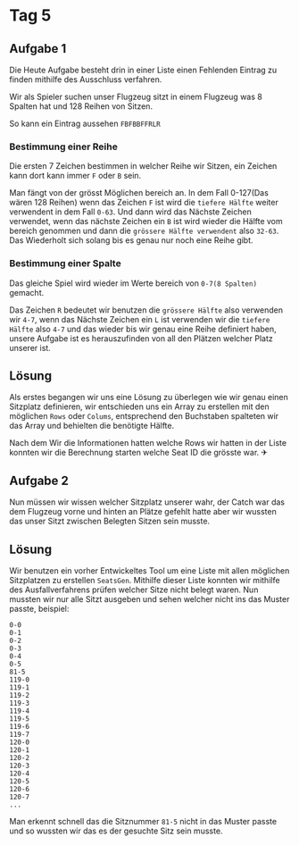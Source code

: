 # Tag 5


## Aufgabe 1

Die Heute Aufgabe besteht drin in einer Liste einen Fehlenden Eintrag zu finden mithilfe des Ausschluss verfahren.

Wir als Spieler suchen unser Flugzeug sitzt in einem Flugzeug was 8 Spalten hat und 128 Reihen von Sitzen.

So kann ein Eintrag aussehen `FBFBBFFRLR`

### Bestimmung einer Reihe
Die ersten 7 Zeichen bestimmen in welcher Reihe wir Sitzen, ein Zeichen kann dort kann immer `F` oder `B` sein.

Man fängt von der grösst Möglichen bereich an. In dem Fall 0-127(Das wären 128 Reihen) wenn das Zeichen `F` ist wird die `tiefere Hälfte` weiter verwendent in dem Fall `0-63`. Und dann wird das Nächste Zeichen verwendet, wenn das nächste Zeichen ein `B` ist wird wieder die Hälfte vom bereich genommen und dann die `grössere Hälfte verwendent` also `32-63`. Das Wiederholt sich solang bis es genau nur noch eine Reihe gibt.  

### Bestimmung einer Spalte

Das gleiche Spiel wird wieder im Werte bereich von `0-7(8 Spalten)` gemacht.

Das Zeichen `R` bedeutet wir benutzen die `grössere Hälfte` also verwenden wir `4-7`, wenn das Nächste Zeichen ein `L` ist verwenden wir die `tiefere Hälfte` also `4-7` und das wieder bis wir genau eine Reihe definiert haben, unsere Aufgabe ist es herauszufinden von all den Plätzen welcher Platz unserer ist.

## Lösung

Als erstes begangen wir uns eine Lösung zu überlegen wie wir genau einen Sitzplatz definieren, wir entschieden uns ein Array zu erstellen mit den möglichen `Rows` oder `Colums`, entsprechend den Buchstaben spalteten wir das Array und behielten die benötigte Hälfte.

Nach dem Wir die Informationen hatten welche Rows wir hatten in der Liste konnten wir die Berechnung starten welche Seat ID die grösste war. ✈

## Aufgabe 2

Nun müssen wir wissen welcher Sitzplatz unserer wahr, der Catch war das dem Flugzeug vorne und hinten an Plätze gefehlt hatte aber wir wussten das unser Sitzt zwischen Belegten Sitzen sein musste.

## Lösung

Wir benutzen ein vorher Entwickeltes Tool um eine Liste mit allen möglichen Sitzplatzen zu erstellen `SeatsGen`. Mithilfe dieser Liste konnten wir mithilfe des Ausfallverfahrens prüfen welcher Sitze nicht belegt waren. Nun mussten wir nur alle Sitzt ausgeben und sehen welcher nicht ins das Muster passte, beispiel: 

```
0-0
0-1
0-2
0-3
0-4
0-5
81-5
119-0
119-1
119-2
119-3
119-4
119-5
119-6
119-7
120-0
120-1
120-2
120-3
120-4
120-5
120-6
120-7
...
```


Man erkennt schnell das die Sitznummer `81-5` nicht in das Muster passte und so wussten wir das es der gesuchte Sitz sein musste.